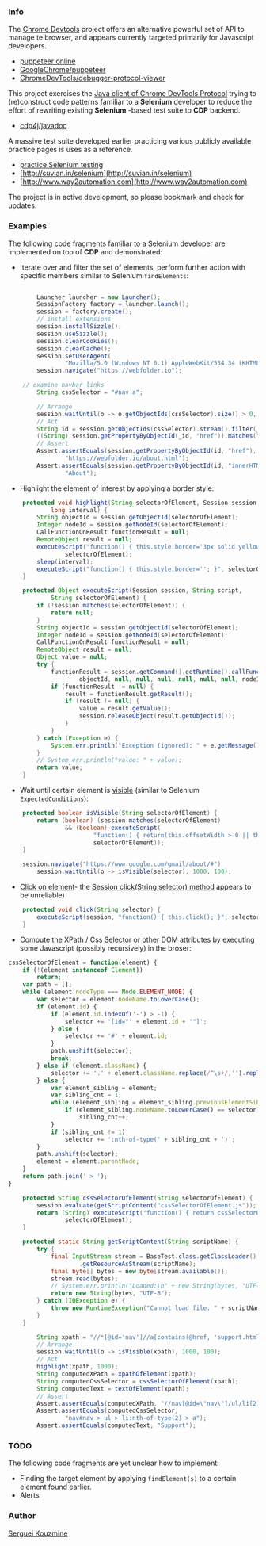 ### Info
The [Chrome Devtools](https://github.com/ChromeDevTools/awesome-chrome-devtools)
 project 
 offers an alternative powerful set of API to manage te browser, and appears currently targeted primarily for Javascript developers.
  * [puppeteer online](https://try-puppeteer.appspot.com/)
  * [GoogleChrome/puppeteer](https://github.com/GoogleChrome/puppeteer)
  * [ChromeDevTools/debugger-protocol-viewer](https://github.com/ChromeDevTools/debugger-protocol-viewer)

This project exercises the [Java client of Chrome DevTools Protocol](https://github.com/webfolderio/cdp4j) trying to (re)construct code patterns familiar to a __Selenium__ developer to reduce the effort of rewriting existing __Selenium__ -based test suite to __CDP__ backend.

  * [cdp4j/javadoc](https://webfolder.io/cdp4j/javadoc/index.html)


A massive test suite developed earlier practicing various publicly available practice pages is uses as a reference.
  * [practice Selenium testing](https://github.com/sergueik/selenium_java/tree/master/java8)
  * [http://suvian.in/selenium](http://suvian.in/selenium)
  * [http://www.way2automation.com](http://www.way2automation.com)


The project is in active development, so please bookmark and check for updates.

### Examples
The following code fragments familiar to a Selenium developer are implemented on top of __CDP__ and demonstrated:

* Iterate over and filter the set of elements, perform further action with specific members similar to Selenium `findElements`:
```java

		Launcher launcher = new Launcher();
		SessionFactory factory = launcher.launch();
		session = factory.create();
		// install extensions
		session.installSizzle();
		session.useSizzle();
		session.clearCookies();
		session.clearCache();
		session.setUserAgent(
				"Mozilla/5.0 (Windows NT 6.1) AppleWebKit/534.34 (KHTML, like Gecko) PhantomJS/1.9.7 Safari/534.34");
		session.navigate("https://webfolder.io");

    // examine navbar links
		String cssSelector = "#nav a";

		// Arrange
		session.waitUntil(o -> o.getObjectIds(cssSelector).size() > 0, 1000, 100);
		// Act
		String id = session.getObjectIds(cssSelector).stream().filter(_id ->
		((String) session.getPropertyByObjectId(_id, "href")).matches(".*about.html$")).collect(Collectors.toList()).get(0);
		// Assert
		Assert.assertEquals(session.getPropertyByObjectId(id, "href"),
				"https://webfolder.io/about.html");
		Assert.assertEquals(session.getPropertyByObjectId(id, "innerHTML"),
				"About");
```
* Highlight the element of interest by applying a border style:
```java
	protected void highlight(String selectorOfElement, Session session,
			long interval) {
		String objectId = session.getObjectId(selectorOfElement);
		Integer nodeId = session.getNodeId(selectorOfElement);
		CallFunctionOnResult functionResult = null;
		RemoteObject result = null;
		executeScript("function() { this.style.border='3px solid yellow'; }",
				selectorOfElement);
		sleep(interval);
		executeScript("function() { this.style.border=''; }", selectorOfElement);
	}

	protected Object executeScript(Session session, String script,
			String selectorOfElement) {
		if (!session.matches(selectorOfElement)) {
			return null;
		}
		String objectId = session.getObjectId(selectorOfElement);
		Integer nodeId = session.getNodeId(selectorOfElement);
		CallFunctionOnResult functionResult = null;
		RemoteObject result = null;
		Object value = null;
		try {
			functionResult = session.getCommand().getRuntime().callFunctionOn(script,
					objectId, null, null, null, null, null, null, nodeId, null);
			if (functionResult != null) {
				result = functionResult.getResult();
				if (result != null) {
					value = result.getValue();
					session.releaseObject(result.getObjectId());
				}
			}
		} catch (Exception e) {
			System.err.println("Exception (ignored): " + e.getMessage());
		}
		// System.err.println("value: " + value);
		return value;
	}

```
* Wait until certain element is [visible](https://stackoverflow.com/questions/1343237/how-to-check-elements-visibility-via-javascript) (similar to Selenium `ExpectedConditions`):
```java
	protected boolean isVisible(String selectorOfElement) {
		return (boolean) (session.matches(selectorOfElement)
				&& (boolean) executeScript(
						"function() { return(this.offsetWidth > 0 || this.offsetHeight > 0); }",
						selectorOfElement));
	}

    session.navigate("https://www.google.com/gmail/about/#")
		session.waitUntil(o -> isVisible(selector), 1000, 100);

```
* [Click on element](https://www.w3schools.com/jsref/met_html_click.asp)- the [Session click(String selector) method](https://webfolder.io/cdp4j/javadoc/io/webfolder/cdp/session/Mouse.html#click-java.lang.String-) appears to be unreliable)
```java
	protected void click(String selector) {
		executeScript(session, "function() { this.click(); }", selector);
	}
```

* Compute the XPath / Css Selector or other DOM attributes by executing some Javascript (possibly recursively) in the broser:
```javascript
cssSelectorOfElement = function(element) {
	if (!(element instanceof Element))
		return;
	var path = [];
	while (element.nodeType === Node.ELEMENT_NODE) {
		var selector = element.nodeName.toLowerCase();
		if (element.id) {
			if (element.id.indexOf('-') > -1) {
				selector += '[id="' + element.id + '"]';
			} else {
				selector += '#' + element.id;
			}
			path.unshift(selector);
			break;
		} else if (element.className) {
			selector += '.' + element.className.replace(/^\s+/,'').replace(/\s+$/,'').replace(/\s+/g, '.');
		} else {
			var element_sibling = element;
			var sibling_cnt = 1;
			while (element_sibling = element_sibling.previousElementSibling) {
				if (element_sibling.nodeName.toLowerCase() == selector)
					sibling_cnt++;
			}
			if (sibling_cnt != 1)
				selector += ':nth-of-type(' + sibling_cnt + ')';
		}
		path.unshift(selector);
		element = element.parentNode;
	}
	return path.join(' > ');
}
```
```java
	protected String cssSelectorOfElement(String selectorOfElement) {
		session.evaluate(getScriptContent("cssSelectorOfElement.js"));
		return (String) executeScript("function() { return cssSelectorOfElement(this); }",
				selectorOfElement);
	}

	protected static String getScriptContent(String scriptName) {
		try {
			final InputStream stream = BaseTest.class.getClassLoader()
					.getResourceAsStream(scriptName);
			final byte[] bytes = new byte[stream.available()];
			stream.read(bytes);
			// System.err.println("Loaded:\n" + new String(bytes, "UTF-8"));
			return new String(bytes, "UTF-8");
		} catch (IOException e) {
			throw new RuntimeException("Cannot load file: " + scriptName);
		}
	}

		String xpath = "//*[@id='nav']//a[contains(@href, 'support.html')]";
		// Arrange
		session.waitUntil(o -> isVisible(xpath), 1000, 100);
		// Act
		highlight(xpath, 1000);
		String computedXPath = xpathOfElement(xpath);
		String computedCssSelector = cssSelectorOfElement(xpath);
		String computedText = textOfElement(xpath);
		// Assert
		Assert.assertEquals(computedXPath, "//nav[@id=\"nav\"]/ul/li[2]/a");
		Assert.assertEquals(computedCssSelector,
				"nav#nav > ul > li:nth-of-type(2) > a");
		Assert.assertEquals(computedText, "Support");
```

### TODO

The following code fragments are yet unclear how to implement:

* Finding the target element by applying `findElement(s)` to a certain element found earlier.
* Alerts

### Author
[Serguei Kouzmine](kouzmine_serguei@yahoo.com)
